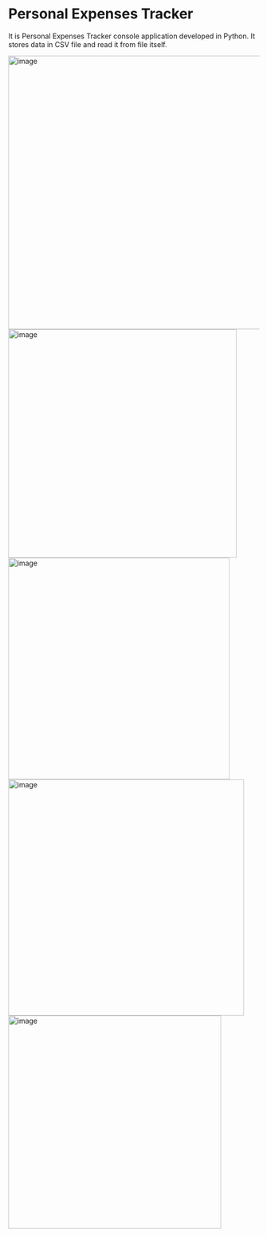 # Personal Expenses Tracker
It is Personal Expenses Tracker console application developed in Python. It stores data in CSV file and read it from file itself.

<img width="548" alt="image" src="https://github.com/user-attachments/assets/37dced72-4269-4b58-b4ec-c588097bda9f" />

<img width="458" alt="image" src="https://github.com/user-attachments/assets/c0b68a87-a435-4840-b231-eac9bf717ad2" />

<img width="444" alt="image" src="https://github.com/user-attachments/assets/ebb5b763-c7b8-499c-bc52-5541ea5d011e" />

<img width="473" alt="image" src="https://github.com/user-attachments/assets/f40e904b-8e2c-414a-a183-a58b3d50b8b8" />

<img width="427" alt="image" src="https://github.com/user-attachments/assets/181deaf0-692b-47f1-8d3d-937fbf409178" />





